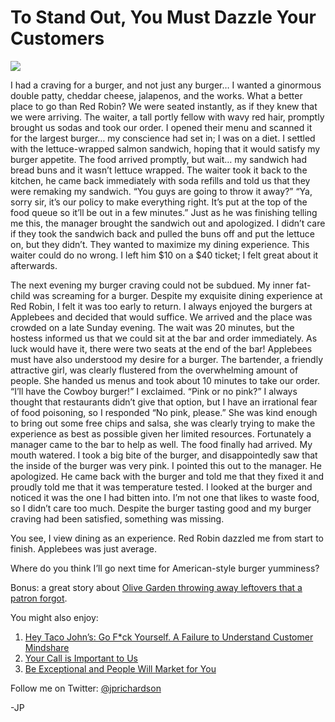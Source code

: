 <!--
id: 3565725520
link: http://techneur.com/post/3565725520/to-stand-out-you-must-dazzle-your-customers
slug: to-stand-out-you-must-dazzle-your-customers
date: Mon Feb 28 2011 11:30:00 GMT-0600 (CST)
publish: 2011-02-028
tags: customer-service
-->


To Stand Out, You Must Dazzle Your Customers
============================================

![](http://media.tumblr.com/tumblr_lhc86aorPt1qzbc4f.jpg)

I had a craving for a burger, and not just any burger… I wanted a
ginormous double patty, cheddar cheese, jalapenos, and the works. What a
better place to go than Red Robin? We were seated instantly, as if they
knew that we were arriving. The waiter, a tall portly fellow with wavy
red hair, promptly brought us sodas and took our order. I opened their
menu and scanned it for the largest burger… my conscience had set in; I
was on a diet. I settled with the lettuce-wrapped salmon sandwich,
hoping that it would satisfy my burger appetite. The food arrived
promptly, but wait… my sandwich had bread buns and it wasn’t lettuce
wrapped. The waiter took it back to the kitchen, he came back
immediately with soda refills and told us that they were remaking my
sandwich. “You guys are going to throw it away?” “Ya, sorry sir, it’s
our policy to make everything right. It’s put at the top of the food
queue so it’ll be out in a few minutes.” Just as he was finishing
telling me this, the manager brought the sandwich out and apologized. I
didn’t care if they took the sandwich back and pulled the buns off and
put the lettuce on, but they didn’t. They wanted to maximize my dining
experience. This waiter could do no wrong. I left him \$10 on a \$40
ticket; I felt great about it afterwards.

The next evening my burger craving could not be subdued. My inner
fat-child was screaming for a burger. Despite my exquisite dining
experience at Red Robin, I felt it was too early to return. I always
enjoyed the burgers at Applebees and decided that would suffice. We
arrived and the place was crowded on a late Sunday evening. The wait was
20 minutes, but the hostess informed us that we could sit at the bar and
order immediately. As luck would have it, there were two seats at the
end of the bar! Applebees must have also understood my desire for a
burger. The bartender, a friendly attractive girl, was clearly flustered
from the overwhelming amount of people. She handed us menus and took
about 10 minutes to take our order. “I’ll have the Cowboy burger!” I
exclaimed. “Pink or no pink?” I always thought that restaurants didn’t
give that option, but I have an irrational fear of food poisoning, so I
responded “No pink, please.” She was kind enough to bring out some free
chips and salsa, she was clearly trying to make the experience as best
as possible given her limited resources. Fortunately a manager came to
the bar to help as well. The food finally had arrived. My mouth watered.
I took a big bite of the burger, and disappointedly saw that the inside
of the burger was very pink. I pointed this out to the manager. He
apologized. He came back with the burger and told me that they fixed it
and proudly told me that it was temperature tested. I looked at the
burger and noticed it was the one I had bitten into. I’m not one that
likes to waste food, so I didn’t care too much. Despite the burger
tasting good and my burger craving had been satisfied, something was
missing.

You see, I view dining as an experience. Red Robin dazzled me from start
to finish. Applebees was just average.

Where do you think I’ll go next time for American-style burger
yumminess?

Bonus: a great story about [Olive Garden throwing away leftovers that a
patron
forgot](http://consumerist.com/2011/02/olive-garden-replaces-the-uneaten-lasagna-you-left-behind.html).

You might also enjoy:

1.  [Hey Taco John’s: Go F\*ck Yourself. A Failure to Understand
    Customer
    Mindshare](http://techneur.com/post/564894016/hey-taco-johns-go-f-ck-yourselves-a-failure-to)
2.  [Your Call is Important to
    Us](http://techneur.com/post/874855332/your-call-is-important-to-us)
3.  [Be Exceptional and People Will Market for
    You](http://techneur.com/post/682647739/be-exceptional-and-people-will-market-for-you)

Follow me on Twitter: [@jprichardson](http://twitter.com/jprichardson)

-JP

